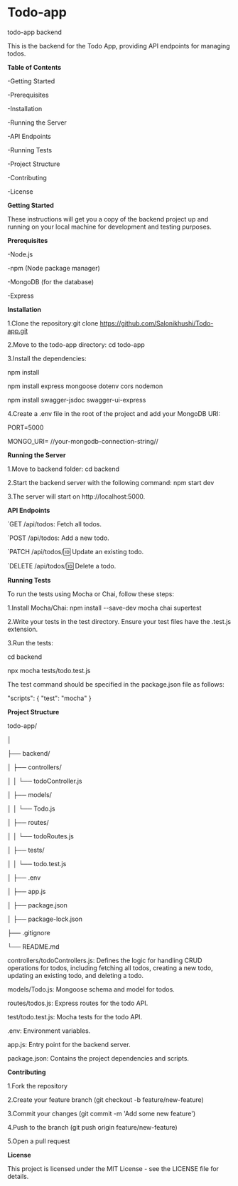 # Todo-app
todo-app backend

This is the backend for the Todo App, providing API endpoints for managing todos.

**Table of Contents**

-Getting Started

-Prerequisites

-Installation

-Running the Server

-API Endpoints

-Running Tests

-Project Structure

-Contributing

-License

**Getting Started**

These instructions will get you a copy of the backend project up and running on your local machine for development and testing purposes.

**Prerequisites**

-Node.js

-npm (Node package manager)

-MongoDB (for the database)

-Express

**Installation**

1.Clone the repository:git clone https://github.com/Salonikhushi/Todo-app.git

2.Move to the todo-app directory: cd todo-app

3.Install the dependencies:

npm install

npm install express mongoose dotenv cors nodemon

npm install swagger-jsdoc swagger-ui-express

4.Create a .env file in the root of the project and add your MongoDB URI:

PORT=5000

MONGO_URI= //your-mongodb-connection-string//

**Running the Server**

1.Move to backend folder: cd backend

2.Start the backend server with the following command: npm start dev

3.The server will start on http://localhost:5000.

**API Endpoints**

`GET /api/todos: Fetch all todos.

`POST /api/todos: Add a new todo.

`PATCH /api/todos/:id: Update an existing todo.

`DELETE /api/todos/:id: Delete a todo.

**Running Tests**

To run the tests using Mocha or Chai, follow these steps:

1.Install Mocha/Chai: npm install --save-dev mocha chai supertest

2.Write your tests in the test directory. Ensure your test files have the .test.js extension.

3.Run the tests: 

cd backend

npx mocha tests/todo.test.js

The test command should be specified in the package.json file as follows:

"scripts": {
  "test": "mocha"
}

**Project Structure**

todo-app/

│

├── backend/

│   ├── controllers/

│   │   └── todoController.js

│   ├── models/

│   │   └── Todo.js

│   ├── routes/

│   │   └── todoRoutes.js

│   ├── tests/

│   │   └── todo.test.js

│   ├── .env

│   ├── app.js

│   ├── package.json

│   ├── package-lock.json

├── .gitignore

└── README.md

controllers/todoControllers.js: Defines the logic for handling CRUD operations for todos, including fetching all todos, creating a new todo, updating an existing todo, and deleting a todo.

models/Todo.js: Mongoose schema and model for todos.

routes/todos.js: Express routes for the todo API.

test/todo.test.js: Mocha tests for the todo API.

.env: Environment variables.

app.js: Entry point for the backend server.

package.json: Contains the project dependencies and scripts.

**Contributing**

1.Fork the repository

2.Create your feature branch (git checkout -b feature/new-feature)

3.Commit your changes (git commit -m 'Add some new feature')

4.Push to the branch (git push origin feature/new-feature)

5.Open a pull request

**License**

This project is licensed under the MIT License - see the LICENSE file for details.









